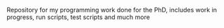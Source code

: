 Repository for my programming work done for the PhD, includes work in progress, run scripts, test scripts and much more
